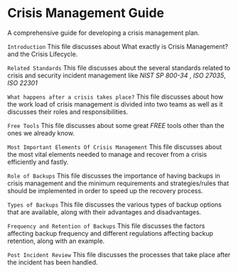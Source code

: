 # Crisis Management Guide
A comprehensive guide for developing a crisis management plan.

``Introduction``
This file discusses about What exactly is Crisis Management? and the Crisis Lifecycle.

``Related Standards``
This file discusses about the several standards related to crisis and security incident management like _NIST SP 800-34_ , _ISO 27035_, _ISO 22301_

``What happens after a crisis takes place?``
This file discusses about how the work load of crisis management is divided into two teams as well as it discusses their roles and responsibilities.

``Free Tools``
This file discusses about some great _FREE_ tools other than the ones we already know.

``Most Important Elements Of Crisis Management``
This file discusses about the most vital elements needed to manage and recover from a crisis efficiently and fastly.

``Role of Backups`` 
This file discusses the importance of having backups in crisis management and the minimum requirements and strategies/rules that should be implemented in order to speed up the recovery process.

``Types of Backups``
This file discusses the various types of backup options that are available, along with their advantages and disadvantages.

``Frequency and Retention of Backups``
This file discusses the factors affecting backup frequency and different regulations affecting backup retention, along with an example.

``Post Incident Review``
This file discusses the processes that take place after the incident has been handled.
